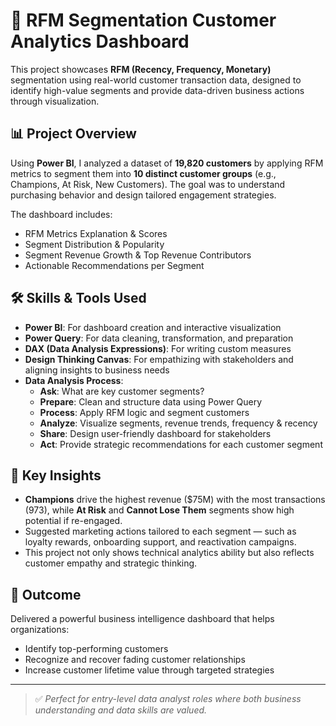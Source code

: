 # 🧠 RFM Segmentation Customer Analytics Dashboard

This project showcases **RFM (Recency, Frequency, Monetary)** segmentation using real-world customer transaction data, designed to identify high-value segments and provide data-driven business actions through visualization.

## 📊 Project Overview

Using **Power BI**, I analyzed a dataset of **19,820 customers** by applying RFM metrics to segment them into **10 distinct customer groups** (e.g., Champions, At Risk, New Customers). The goal was to understand purchasing behavior and design tailored engagement strategies.

The dashboard includes:
- RFM Metrics Explanation & Scores  
- Segment Distribution & Popularity  
- Segment Revenue Growth & Top Revenue Contributors  
- Actionable Recommendations per Segment  

## 🛠 Skills & Tools Used

- **Power BI**: For dashboard creation and interactive visualization  
- **Power Query**: For data cleaning, transformation, and preparation  
- **DAX (Data Analysis Expressions)**: For writing custom measures  
- **Design Thinking Canvas**: For empathizing with stakeholders and aligning insights to business needs  
- **Data Analysis Process**:  
  - **Ask**: What are key customer segments?  
  - **Prepare**: Clean and structure data using Power Query  
  - **Process**: Apply RFM logic and segment customers  
  - **Analyze**: Visualize segments, revenue trends, frequency & recency  
  - **Share**: Design user-friendly dashboard for stakeholders  
  - **Act**: Provide strategic recommendations for each customer segment  

## 🎯 Key Insights

- **Champions** drive the highest revenue ($75M) with the most transactions (973), while **At Risk** and **Cannot Lose Them** segments show high potential if re-engaged.
- Suggested marketing actions tailored to each segment — such as loyalty rewards, onboarding support, and reactivation campaigns.
- This project not only shows technical analytics ability but also reflects customer empathy and strategic thinking.

## 📌 Outcome

Delivered a powerful business intelligence dashboard that helps organizations:
- Identify top-performing customers  
- Recognize and recover fading customer relationships  
- Increase customer lifetime value through targeted strategies  

---

> ✅ *Perfect for entry-level data analyst roles where both business understanding and data skills are valued.*

